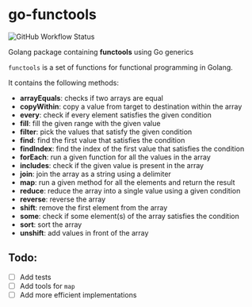 # go-functools

![GitHub Workflow Status](https://img.shields.io/github/workflow/status/ShauryaAg/go-functools/Go)

Golang package containing **functools** using Go generics

`functools` is a set of functions for functional programming in Golang.

It contains the following methods:

- **arrayEquals**: checks if two arrays are equal
- **copyWithin**: copy a value from target to destination within the array
- **every**: check if every element satisfies the given condition
- **fill**: fill the given range with the given value
- **filter**: pick the values that satisfy the given condition
- **find**: find the first value that satisfies the condition
- **findIndex**: find the index of the first value that satisfies the condition
- **forEach**: run a given function for all the values in the array
- **includes**: check if the given value is present in the array
- **join**: join the array as a string using a delimiter
- **map**: run a given method for all the elements and return the result
- **reduce**: reduce the array into a single value using a given condition
- **reverse**: reverse the array
- **shift**: remove the first element from the array
- **some**: check if some element(s) of the array satisfies the condition
- **sort**: sort the array
- **unshift**: add values in front of the array

## Todo:

- [ ] Add tests
- [ ] Add tools for `map`
- [ ] Add more efficient implementations
